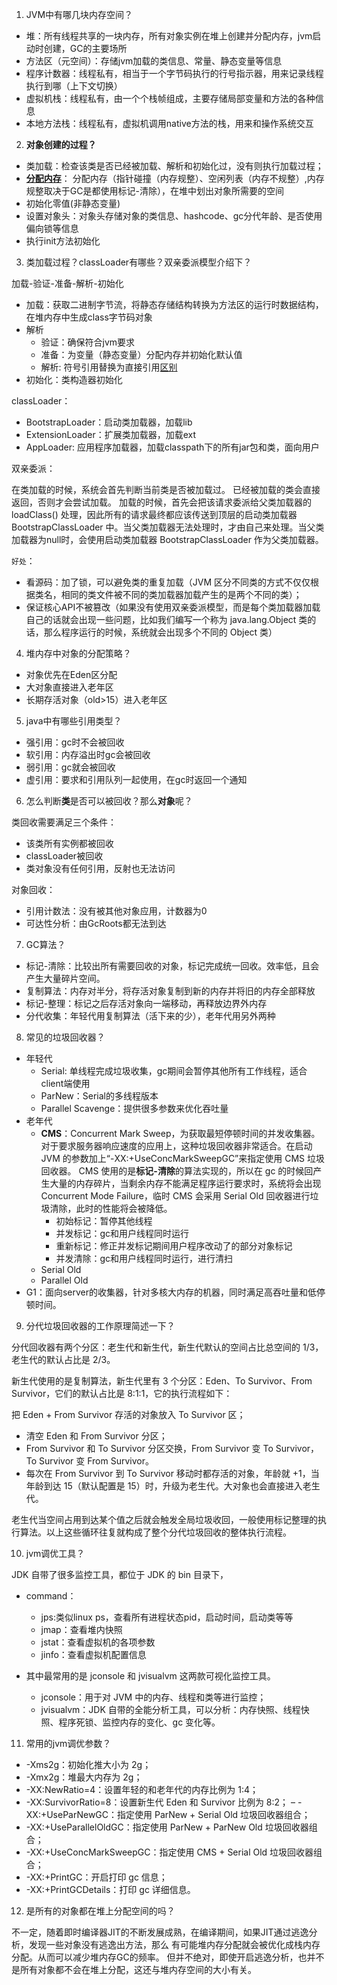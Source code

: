 1. JVM中有哪几块内存空间？

- 堆：所有线程共享的一块内存，所有对象实例在堆上创建并分配内存，jvm启动时创建，GC的主要场所
- 方法区（元空间）：存储jvm加载的类信息、常量、静态变量等信息
- 程序计数器：线程私有，相当于一个字节码执行的行号指示器，用来记录线程执行到哪（上下文切换）
- 虚拟机栈：线程私有，由一个个栈帧组成，主要存储局部变量和方法的各种信息
- 本地方法栈：线程私有，虚拟机调用native方法的栈，用来和操作系统交互

2. **对象创建的过程？**

- 类加载：检查该类是否已经被加载、解析和初始化过，没有则执行加载过程；
- [**分配内存**](https://snailclimb.gitee.io/javaguide/#/docs/java/jvm/Java%E5%86%85%E5%AD%98%E5%8C%BA%E5%9F%9F?id=step2%e5%88%86%e9%85%8d%e5%86%85%e5%ad%98)：
分配内存（指针碰撞（内存规整）、空闲列表（内存不规整）,内存规整取决于GC是都使用标记-清除），在堆中划出对象所需要的空间
- 初始化零值(非静态变量)
- 设置对象头：对象头存储对象的类信息、hashcode、gc分代年龄、是否使用偏向锁等信息
- 执行init方法初始化

3. 类加载过程？classLoader有哪些？双亲委派模型介绍下？

加载-验证-准备-解析-初始化
- 加载：获取二进制字节流，将静态存储结构转换为方法区的运行时数据结构，在堆内存中生成class字节码对象
- 解析
    - 验证：确保符合jvm要求
    - 准备：为变量（静态变量）分配内存并初始化默认值
    - 解析: 符号引用替换为直接引用[区别](https://snailclimb.gitee.io/javaguide/#/docs/java/jvm/%E7%B1%BB%E5%8A%A0%E8%BD%BD%E8%BF%87%E7%A8%8B?id=%e8%a7%a3%e6%9e%90)
- 初始化：类构造器初始化

classLoader：
- BootstrapLoader：启动类加载器，加载lib
- ExtensionLoader：扩展类加载器，加载ext
- AppLoader: 应用程序加载器，加载classpath下的所有jar包和类，面向用户

双亲委派：

在类加载的时候，系统会首先判断当前类是否被加载过。
已经被加载的类会直接返回，否则才会尝试加载。
加载的时候，首先会把该请求委派给父类加载器的 loadClass() 处理，因此所有的请求最终都应该传送到顶层的启动类加载器 BootstrapClassLoader 中。当父类加载器无法处理时，才由自己来处理。当父类加载器为null时，会使用启动类加载器 BootstrapClassLoader 作为父类加载器。

`好处`：
- 看源码：加了锁，可以避免类的重复加载（JVM 区分不同类的方式不仅仅根据类名，相同的类文件被不同的类加载器加载产生的是两个不同的类）；
- 保证核心API不被篡改（如果没有使用双亲委派模型，而是每个类加载器加载自己的话就会出现一些问题，比如我们编写一个称为 java.lang.Object 类的话，那么程序运行的时候，系统就会出现多个不同的 Object 类）

4. 堆内存中对象的分配策略？

- 对象优先在Eden区分配
- 大对象直接进入老年区
- 长期存活对象（old>15）进入老年区

5. java中有哪些引用类型？

- 强引用：gc时不会被回收
- 软引用：内存溢出时gc会被回收
- 弱引用：gc就会被回收
- 虚引用：要求和引用队列一起使用，在gc时返回一个通知

6. 怎么判断**类**是否可以被回收？那么**对象**呢？

类回收需要满足三个条件：
- 该类所有实例都被回收
- classLoader被回收
- 类对象没有任何引用，反射也无法访问

对象回收：
- 引用计数法：没有被其他对象应用，计数器为0
- 可达性分析：由GcRoots都无法到达

7. GC算法？

- 标记-清除：比较出所有需要回收的对象，标记完成统一回收。效率低，且会产生大量碎片空间。
- 复制算法：内存对半分，将存活对象复制到新的内存并将旧的内存全部释放
- 标记-整理：标记之后存活对象向一端移动，再释放边界外内存
- 分代收集：年轻代用复制算法（活下来的少），老年代用另外两种

8. 常见的垃圾回收器？

- 年轻代
    - Serial: 单线程完成垃圾收集，gc期间会暂停其他所有工作线程，适合client端使用
    - ParNew：Serial的多线程版本
    - Parallel Scavenge：提供很多参数来优化吞吐量
- 老年代
    - **CMS**：Concurrent Mark Sweep，为获取最短停顿时间的并发收集器。对于要求服务器响应速度的应用上，这种垃圾回收器非常适合。在启动 JVM 的参数加上“-XX:+UseConcMarkSweepGC”来指定使用 CMS 垃圾回收器。
        CMS 使用的是**标记-清除**的算法实现的，所以在 gc 的时候回产生大量的内存碎片，当剩余内存不能满足程序运行要求时，系统将会出现 Concurrent Mode Failure，临时 CMS 会采用 Serial Old 回收器进行垃圾清除，此时的性能将会被降低。                                             
        - 初始标记：暂停其他线程
        - 并发标记：gc和用户线程同时运行
        - 重新标记：修正并发标记期间用户程序改动了的部分对象标记
        - 并发清除：gc和用户线程同时运行，进行清扫
    - Serial Old
    - Parallel Old
- G1：面向server的收集器，针对多核大内存的机器，同时满足高吞吐量和低停顿时间。

9. 分代垃圾回收器的工作原理简述一下？

分代回收器有两个分区：老生代和新生代，新生代默认的空间占比总空间的 1/3，老生代的默认占比是 2/3。

新生代使用的是复制算法，新生代里有 3 个分区：Eden、To Survivor、From Survivor，它们的默认占比是 8:1:1，它的执行流程如下：

把 Eden + From Survivor 存活的对象放入 To Survivor 区；
- 清空 Eden 和 From Survivor 分区；
- From Survivor 和 To Survivor 分区交换，From Survivor 变 To Survivor，To Survivor 变 From Survivor。
- 每次在 From Survivor 到 To Survivor 移动时都存活的对象，年龄就 +1，当年龄到达 15（默认配置是 15）时，升级为老生代。大对象也会直接进入老生代。

老生代当空间占用到达某个值之后就会触发全局垃圾收回，一般使用标记整理的执行算法。以上这些循环往复就构成了整个分代垃圾回收的整体执行流程。

10. jvm调优工具？

JDK 自带了很多监控工具，都位于 JDK 的 bin 目录下，

- command：
    - jps:类似linux ps，查看所有进程状态pid，启动时间，启动类等等
    - jmap：查看堆内快照
    - jstat：查看虚拟机的各项参数
    - jinfo：查看虚拟机配置信息

- 其中最常用的是 jconsole 和 jvisualvm 这两款可视化监控工具。
    - jconsole：用于对 JVM 中的内存、线程和类等进行监控；
    - jvisualvm：JDK 自带的全能分析工具，可以分析：内存快照、线程快照、程序死锁、监控内存的变化、gc 变化等。

11. 常用的jvm调优参数？

- -Xms2g：初始化推大小为 2g；
- -Xmx2g：堆最大内存为 2g；
- -XX:NewRatio=4：设置年轻的和老年代的内存比例为 1:4；
- -XX:SurvivorRatio=8：设置新生代 Eden 和 Survivor 比例为 8:2；
– -XX:+UseParNewGC：指定使用 ParNew + Serial Old 垃圾回收器组合；
- -XX:+UseParallelOldGC：指定使用 ParNew + ParNew Old 垃圾回收器组合；
- -XX:+UseConcMarkSweepGC：指定使用 CMS + Serial Old 垃圾回收器组合；
- -XX:+PrintGC：开启打印 gc 信息；
- -XX:+PrintGCDetails：打印 gc 详细信息。

12. 是所有的对象都在堆上分配空间的吗？

不一定，随着即时编译器JIT的不断发展成熟，在编译期间，如果JIT通过逃逸分析，发现一些对象没有逃逸出方法，那么
有可能堆内存分配就会被优化成栈内存分配。从而可以减少堆内存GC的频率。
但并不绝对，即使开启逃逸分析，也并不是所有对象都不会在堆上分配，这还与堆内存空间的大小有关。